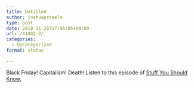 ```yaml
---
title: Untitled
author: joshuapsteele
type: post
date: 2018-11-26T17:56:05+00:00
url: /41482-2/
categories:
  - Uncategorized
format: status

---
```

Black Friday! Capitalism! Death! Listen to this episode of [Stuff You Should Know.][1]

 [1]: https://itunes.apple.com/WebObjects/MZStore.woa/wa/viewPodcast?id=278981407&i=1000424471254